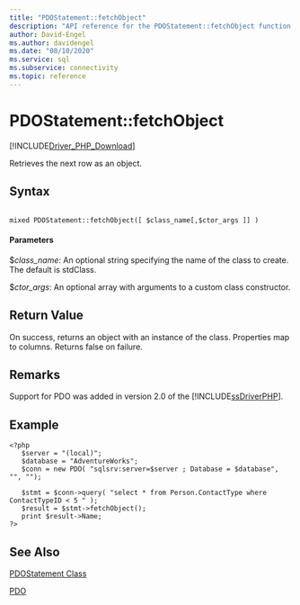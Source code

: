 ```yaml
---
title: "PDOStatement::fetchObject"
description: "API reference for the PDOStatement::fetchObject function in the Microsoft PDO_SQLSRV Driver for PHP for SQL Server."
author: David-Engel
ms.author: davidengel
ms.date: "08/10/2020"
ms.service: sql
ms.subservice: connectivity
ms.topic: reference
---
```

# PDOStatement::fetchObject
[!INCLUDE[Driver_PHP_Download](../../includes/driver_php_download.md)]

Retrieves the next row as an object.  
  
## Syntax  
  
```  
  
mixed PDOStatement::fetchObject([ $class_name[,$ctor_args ]] )  
```  
  
#### Parameters  
$*class_name*: An optional string specifying the name of the class to create. The default is stdClass.  
  
$*ctor_args*: An optional array with arguments to a custom class constructor.  
  
## Return Value  
On success, returns an object with an instance of the class. Properties map to columns. Returns false on failure.  
  
## Remarks  
Support for PDO was added in version 2.0 of the [!INCLUDE[ssDriverPHP](../../includes/ssdriverphp_md.md)].  
  
## Example  
  
```  
<?php  
   $server = "(local)";  
   $database = "AdventureWorks";  
   $conn = new PDO( "sqlsrv:server=$server ; Database = $database", "", "");  
  
   $stmt = $conn->query( "select * from Person.ContactType where ContactTypeID < 5 " );  
   $result = $stmt->fetchObject();  
   print $result->Name;  
?>  
```  
  
## See Also  
[PDOStatement Class](../../connect/php/pdostatement-class.md)

[PDO](https://php.net/manual/book.pdo.php)  
  
